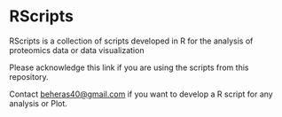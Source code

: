 # RScripts
RScripts is a collection of scripts developed in R for the analysis of proteomics data or data visualization

  Please acknowledge this link if you are using the scripts from this repository.

  Contact beheras40@gmail.com if you want to develop a R script for any analysis or Plot.

